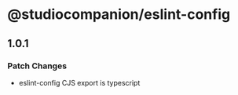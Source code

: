 # @studiocompanion/eslint-config

## 1.0.1

### Patch Changes

- eslint-config CJS export is typescript

